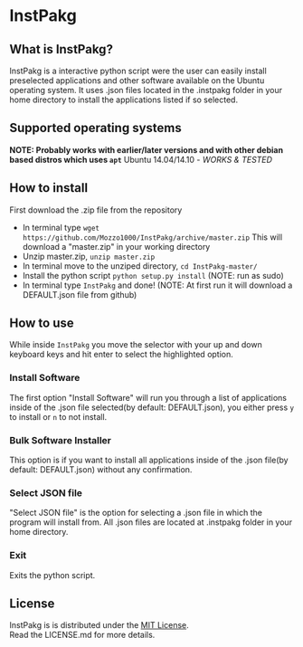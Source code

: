 InstPakg
========

What is InstPakg?
-----------------
InstPakg is a interactive python script were the user can easily install preselected applications and other software available on the Ubuntu operating system. It uses .json files located in the .instpakg folder in your home directory to install the applications listed if so selected.

Supported operating systems
---------------------------
**NOTE: Probably works with earlier/later versions and with other debian based distros which uses ```apt```**
Ubuntu 14.04/14.10 - *WORKS & TESTED*

How to install
-----------------
First download the .zip file from the repository
* In terminal type ```wget https://github.com/Mozzo1000/InstPakg/archive/master.zip```
This will download a "master.zip" in your working directory
* Unzip master.zip, ```unzip master.zip```
* In terminal move to the unziped directory, ```cd InstPakg-master/```
* Install the python script ```python setup.py install``` (NOTE: run as sudo)
* In terminal type ```InstPakg``` and done! (NOTE: At first run it will download a DEFAULT.json file from github)

How to use
----------
While inside ```InstPakg``` you move the selector with your up and down keyboard keys and hit enter to select the highlighted option.
### Install Software
The first option "Install Software" will run you through a list of applications inside of the .json file selected(by default: DEFAULT.json), you either press ```y``` to install or ```n``` to not install.
### Bulk Software Installer
This option is if you want to install all applications inside of the .json file(by default: DEFAULT.json) without any confirmation.
### Select JSON file
"Select JSON file" is the option for selecting a .json file in which the program will install from. All .json files are located at .instpakg folder in your home directory.
### Exit
Exits the python script.

License
-------
InstPakg is is distributed under the [MIT License](http://opensource.org/licenses/MIT).  
Read the LICENSE.md for more details.
